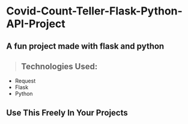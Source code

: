 # Covid-Count-Teller-Flask-Python-API-Project
## A fun project made with flask and python

> ## Technologies Used:
- Request
- Flask
- Python

## Use This Freely In Your Projects
